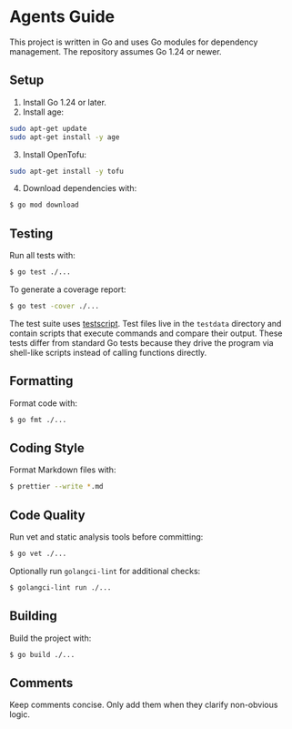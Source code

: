 # Agents Guide

This project is written in Go and uses Go modules for dependency management. The repository assumes Go 1.24 or newer.

## Setup

1. Install Go 1.24 or later.
2. Install age:

```sh
sudo apt-get update
sudo apt-get install -y age
```

3. Install OpenTofu:

```sh
sudo apt-get install -y tofu
```

4. Download dependencies with:

```sh
$ go mod download
```

## Testing

Run all tests with:

```sh
$ go test ./...
```

To generate a coverage report:

```sh
$ go test -cover ./...
```

The test suite uses [testscript](https://pkg.go.dev/github.com/rogpeppe/go-internal/testscript). Test files live in the `testdata` directory and contain scripts that execute commands and compare their output. These tests differ from standard Go tests because they drive the program via shell-like scripts instead of calling functions directly.

## Formatting

Format code with:

```sh
$ go fmt ./...
```

## Coding Style

Format Markdown files with:

```sh
$ prettier --write *.md
```

## Code Quality

Run vet and static analysis tools before committing:

```sh
$ go vet ./...
```

Optionally run `golangci-lint` for additional checks:

```sh
$ golangci-lint run ./...
```

## Building

Build the project with:

```sh
$ go build ./...
```

## Comments

Keep comments concise. Only add them when they clarify non-obvious logic.
